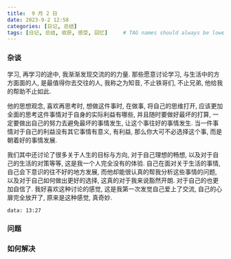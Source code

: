 ```yaml
---
title:  9 月 2 日
date: 2023-9-2 12:58
categories: [日记, 总结]
tags: [日记, 总结, 收获, 感受, 回忆]     # TAG names should always be lowercase
---
```


### 杂谈
学习, 再学习的途中, 我渐渐发现交流的的力量. 那些愿意讨论学习, 与生活中的方方面面的人, 是最值得你去交往的人, 我称之为知音, 不止铁哥们, 不止兄弟, 他给我的帮助不止如此. 

他的思想观念, 喜欢再思考时, 想做这件事时, 在做事, 将自己的思维打开, 应该更加全面的思考这件事情对于自身的实际利益有哪些, 并且随时要做好最坏的打算, 一定要做出自己的努力去避免最坏的事情发生, 让这个事往好的事情发生. 当一件事情对于自己的利益没有其它事情有意义, 有利益, 那么你大可不必选择这个事, 而是朝着好的事情发展. 

我们其中还讨论了很多关于人生的目标与方向, 对于自己理想的畅想, 以及对于自己的生活的对策等等, 这是我一个人完全没有的体验. 自己在面对关于生活的事情, 自己会下意识的往不好的地方发展, 而他却能很认真的帮我分析这些事情的问题, 以及对于自己如何做出更好的选择, 这真的对于我来说豁然开朗. 对于自己的也更加自信了. 我好喜欢这种讨论的感觉, 这是我第一次发觉自己爱上了交流, 自己的心扉完全放开了, 原来是这种感觉, 真奇妙.

`data: 13:27`

### 问题

### 如何解决